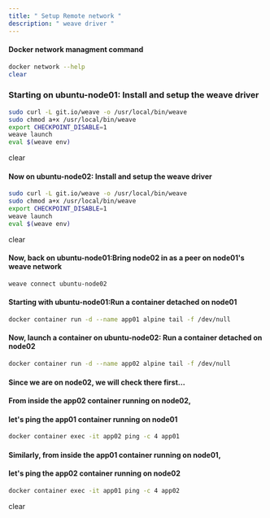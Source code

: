 ```yaml
---
title: " Setup Remote network "
description: " weave driver "
---
```


#### Docker network managment command

```sh
docker network --help
clear
```

### Starting on ubuntu-node01: Install and setup the weave driver

```sh
sudo curl -L git.io/weave -o /usr/local/bin/weave
sudo chmod a+x /usr/local/bin/weave
export CHECKPOINT_DISABLE=1
weave launch
eval $(weave env)
```

clear

#### Now on ubuntu-node02: Install and setup the weave driver
```sh
sudo curl -L git.io/weave -o /usr/local/bin/weave
sudo chmod a+x /usr/local/bin/weave
export CHECKPOINT_DISABLE=1
weave launch
eval $(weave env)
```
clear

#### Now, back on ubuntu-node01:Bring node02 in as a peer on node01's weave network
```sh
weave connect ubuntu-node02
```
#### Starting with ubuntu-node01:Run a container detached on node01
```sh
docker container run -d --name app01 alpine tail -f /dev/null
```
#### Now, launch a container on ubuntu-node02: Run a container detached on node02
```sh
docker container run -d --name app02 alpine tail -f /dev/null
```
#### Since we are on node02, we will check there first...
#### From inside the app02 container running on node02,
####  let's ping the app01 container running on node01
```sh
docker container exec -it app02 ping -c 4 app01
```
#### Similarly, from inside the app01 container running on node01,
#### let's ping the app02 container running on node02
```sh
docker container exec -it app01 ping -c 4 app02
```
clear

